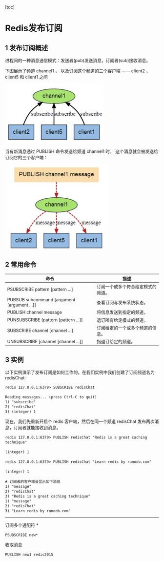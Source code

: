 [toc]

# Redis发布订阅

## 1 发布订阅概述

进程间的一种消息通信模式：发送者(pub)发送消息，订阅者(sub)接收消息。 

下图展示了频道 channel1 ， 以及订阅这个频道的三个客户端 —— client2 、 client5 和 client1 之间 

<img src="picture/1615121791710.png" alt="1615121791710" style="zoom:80%;" />

 当有新消息通过 PUBLISH 命令发送给频道 channel1 时， 这个消息就会被发送给订阅它的三个客户端： 

<img src="picture/1615121820386.png" alt="1615121820386" style="zoom:80%;" />

## 2 常用命令

| 命令                                        | 描述                               |
| ------------------------------------------- | ---------------------------------- |
| PSUBSCRIBE pattern [pattern ...]            | 订阅一个或多个符合给定模式的频道。 |
| PUBSUB subcommand [argument [argument ...]] | 查看订阅与发布系统状态。           |
| PUBLISH channel message                     | 将信息发送到指定的频道。           |
| PUNSUBSCRIBE [pattern [pattern ...]]        | 退订所有给定模式的频道。           |
| SUBSCRIBE channel [channel ...]             | 订阅给定的一个或多个频道的信息。   |
| UNSUBSCRIBE [channel [channel ...]]         | 指退订给定的频道。                 |

## 3 实例

以下实例演示了发布订阅是如何工作的。在我们实例中我们创建了订阅频道名为 redisChat:

```
redis 127.0.0.1:6379> SUBSCRIBE redisChat

Reading messages... (press Ctrl-C to quit)
1) "subscribe"
2) "redisChat"
3) (integer) 1
```

现在，我们先重新开启个 redis 客户端，然后在同一个频道 redisChat 发布两次消息，订阅者就能接收到消息。

```
redis 127.0.0.1:6379> PUBLISH redisChat "Redis is a great caching technique"

(integer) 1

redis 127.0.0.1:6379> PUBLISH redisChat "Learn redis by runoob.com"

(integer) 1

# 订阅者的客户端会显示如下消息
1) "message"
2) "redisChat"
3) "Redis is a great caching technique"
1) "message"
2) "redisChat"
3) "Learn redis by runoob.com"
```

------

订阅多个通配符 *

```
PSUBSCRIBE new*
```

收取消息

```
PUBLISH new1 redis2015
```

